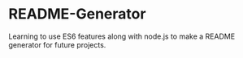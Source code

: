 # README-Generator
Learning to use ES6 features along with node.js to make a README generator for future projects.
